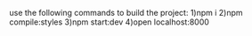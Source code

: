 use the following commands to build the project: 
1)npm i
2)npm compile:styles
3)npm start:dev
4)open localhost:8000